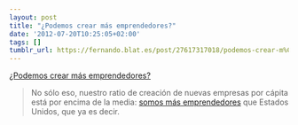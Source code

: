 ```yaml
---
layout: post
title: "¿Podemos crear más emprendedores?"
date: '2012-07-20T10:25:05+02:00'
tags: []
tumblr_url: https://fernando.blat.es/post/27617317018/podemos-crear-m%C3%A1s-emprendedores
---
```

[¿Podemos crear más emprendedores?](http://politikon.es/2012/07/20/podemos-crear-mas-emprendedores/)  

> No sólo eso, nuestro ratio de creación de nuevas empresas por cápita está por encima de la media:&nbsp;[somos más emprendedores](http://www.nationmaster.com/graph/eco_new_bus_reg_num_percap-businesses-registered-number-per-capita&date=2004)&nbsp;que Estados Unidos, que ya es decir.
